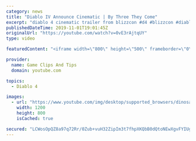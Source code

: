 ```yaml
---
category: news
title: "Diablo IV Announce Cinematic | By Three They Come"
excerpt: "diablo 4 cinematic trailer from blizzcon #d4 #blizzcon #diablo."
publishedDateTime: 2019-11-01T19:01:45Z
originalUrl: "https://youtube.com/watch?v=0vE3rAjtqUY"
type: video

featuredContent: "<iframe width=\"800\" height=\"500\" frameborder=\"0\" src=\"https://www.youtube.com/embed/0vE3rAjtqUY\" allow=\"accelerometer; autoplay; encrypted-media; gyroscope; picture-in-picture\" allowfullscreen></iframe>"

provider:
  name: Game Clips And Tips
  domain: youtube.com

topics:
  - Diablo 4

images:
  - url: "https://www.youtube.com/img/desktop/supported_browsers/dinosaur.png"
    width: 1200
    height: 800
    isCached: true

secured: "LCWosOpQZ8a97q72Rr/0Zub+vuH32ZipIm3t7fhpXKQbB0dQtoNEwXgvFYIUgSV/AMX16+DN0DP8zUM/q750ZnQiw1ZuC7xfVRFXmARne4nVri2TW7wuOCiB6C2AbKTQsI4Fgo6vg1AkgyiMxVvOiP1l1Ejoq3n/bY3dBDUvhJLmuzPlctJzvjVH84Dw0oZUcSw/o83aze+GEFvj1Dq/+hYbTcqDFbwMbh508vqWYZf7QLWvNukjg2tmIVQCKp3bzWDI+MPJwJLd+LDtQj02+vZK1fAwKZAxIvqbNNdWd1BW6bdFAJYBoOWB39yjJED4qjFYaCkBDn0VxerfUEkFVmfy4xjdVAKeRPLX5NMpahRfBWqQUr8iCd05+9iTpqikTlUjR4sUDCpLnGE+CeEM1g==;Efvi7qe2X6XO+pYHecNo3A=="
---
```


